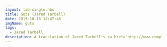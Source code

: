 ```yaml
---
layout: lab-single.hbs
title: Guts (Jared Tarbell)
date: 2015-10-16 18:47:48
imgName: guts
tags:
  - Jared Tarbell
description: A translation of Jared Tarbell's <a href="http://www.complexification.net/gallery/machines/guts/" target="_blank" rel="noopener">"Guts"</a> from Processing to JavaScript. See original <a href="http://www.complexification.net/gallery/machines/guts/appletl/guts_l.pde" target="_blank" rel="noopener">source code</a>, or more of Tarbell's work at <a href="http://www.complexification.net/gallery/" target="_blank" rel="noopener">complexification.net</a>.
---
```

